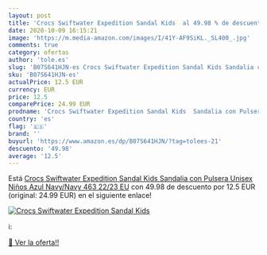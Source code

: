 ```yaml
---
layout: post
title: 'Crocs Swiftwater Expedition Sandal Kids  al 49.98 % de descuento'
date: 2020-10-09 16:15:21
image: 'https://m.media-amazon.com/images/I/41Y-AF9SiKL._SL400_.jpg'
comments: true
category: ofertas
author: 'tole.es'
slug: 'B07S641HJN-es Crocs Swiftwater Expedition Sandal Kids Sandalia con...'
sku: 'B07S641HJN-es'
actualPrice: 12.5 EUR
currency: EUR
price: 12.5
comparePrice: 24.99 EUR
prodname: 'Crocs Swiftwater Expedition Sandal Kids  Sandalia con Pulsera Unisex Niños  Azul  Navy/Navy 463   22/23 EU'
country: 'es'
flag: '🇪🇸'
brand: ''
buyurl: 'https://www.amazon.es/dp/B07S641HJN/?tag=tolees-21'
descuento: '49.98'
average: '12.5'
---
```


Está [Crocs Swiftwater Expedition Sandal Kids  Sandalia con Pulsera Unisex Niños  Azul  Navy/Navy 463   22/23 EU](https://www.amazon.es/dp/B07S641HJN/?tag=tolees-21) con 49.98 de descuento por 12.5 EUR (original: 24.99 EUR) en el siguiente enlace!

[![Crocs Swiftwater Expedition Sandal Kids ](https://m.media-amazon.com/images/I/41Y-AF9SiKL._SL400_.jpg)](https://www.amazon.es/dp/B07S641HJN/?tag=tolees-21)

ℹ️:


[🛒 Ver la oferta!!](https://www.amazon.es/dp/B07S641HJN/?tag=tolees-21)
